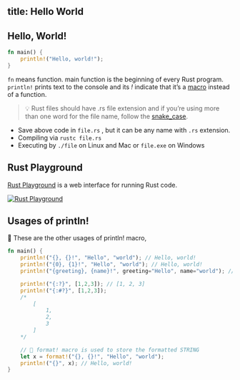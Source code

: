 title: Hello World
---

## Hello, World!
```rust
fn main() {
    println!("Hello, world!");
}
```

`fn` means function. main function is the beginning of every Rust program.  
`println!` prints text to the console and its *!* indicate that it’s a [macro](https://doc.rust-lang.org/book/first-edition/macros.html) instead of a function.

> 💡 Rust files should have .rs file extension and if you’re using more than one word for the file name, follow the [snake_case](https://en.wikipedia.org/wiki/Snake_case).

- Save above code in `file.rs` , but it can be any name with `.rs` extension.
- Compiling via `rustc file.rs`
- Executing by `./file` on Linux and Mac or `file.exe` on Windows

## Rust Playground

[Rust Playground](https://play.rust-lang.org/) is a web interface for running Rust code.

[![Rust Playground](images/rust_playground.png)](https://play.rust-lang.org/)

## Usages of println!

💯 These are the other usages of println! macro,

```rust
fn main() {
    println!("{}, {}!", "Hello", "world"); // Hello, world!
    println!("{0}, {1}!", "Hello", "world"); // Hello, world!
    println!("{greeting}, {name}!", greeting="Hello", name="world"); // Hello, world!

    println!("{:?}", [1,2,3]); // [1, 2, 3]
    println!("{:#?}", [1,2,3]);
    /*
        [
            1,
            2,
            3
        ]
    */

    // 🔎 format! macro is used to store the formatted STRING
    let x = format!("{}, {}!", "Hello", "world");
    println!("{}", x); // Hello, world!
}
```
